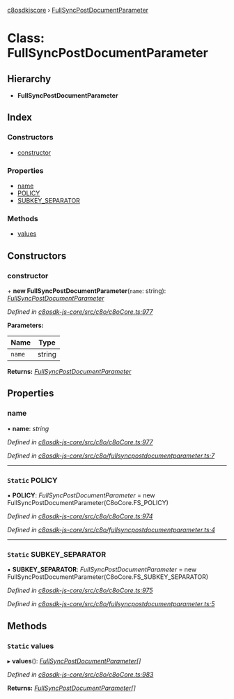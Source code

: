 [c8osdkjscore](../README.md) › [FullSyncPostDocumentParameter](fullsyncpostdocumentparameter.md)

# Class: FullSyncPostDocumentParameter

## Hierarchy

* **FullSyncPostDocumentParameter**

## Index

### Constructors

* [constructor](fullsyncpostdocumentparameter.md#constructor)

### Properties

* [name](fullsyncpostdocumentparameter.md#name)
* [POLICY](fullsyncpostdocumentparameter.md#static-policy)
* [SUBKEY_SEPARATOR](fullsyncpostdocumentparameter.md#static-subkey_separator)

### Methods

* [values](fullsyncpostdocumentparameter.md#static-values)

## Constructors

###  constructor

\+ **new FullSyncPostDocumentParameter**(`name`: string): *[FullSyncPostDocumentParameter](fullsyncpostdocumentparameter.md)*

*Defined in [c8osdk-js-core/src/c8o/c8oCore.ts:977](https://github.com/convertigo/c8osdk-angular/blob/74e6eb2/src/c8o/c8oCore.ts#L977)*

**Parameters:**

Name | Type |
------ | ------ |
`name` | string |

**Returns:** *[FullSyncPostDocumentParameter](fullsyncpostdocumentparameter.md)*

## Properties

###  name

• **name**: *string*

*Defined in [c8osdk-js-core/src/c8o/c8oCore.ts:977](https://github.com/convertigo/c8osdk-angular/blob/74e6eb2/src/c8o/c8oCore.ts#L977)*

*Defined in [c8osdk-js-core/src/c8o/fullsyncpostdocumentparameter.ts:7](https://github.com/convertigo/c8osdk-angular/blob/74e6eb2/src/c8o/fullsyncpostdocumentparameter.ts#L7)*

___

### `Static` POLICY

▪ **POLICY**: *FullSyncPostDocumentParameter* =  new FullSyncPostDocumentParameter(C8oCore.FS_POLICY)

*Defined in [c8osdk-js-core/src/c8o/c8oCore.ts:974](https://github.com/convertigo/c8osdk-angular/blob/74e6eb2/src/c8o/c8oCore.ts#L974)*

*Defined in [c8osdk-js-core/src/c8o/fullsyncpostdocumentparameter.ts:4](https://github.com/convertigo/c8osdk-angular/blob/74e6eb2/src/c8o/fullsyncpostdocumentparameter.ts#L4)*

___

### `Static` SUBKEY_SEPARATOR

▪ **SUBKEY_SEPARATOR**: *FullSyncPostDocumentParameter* =  new FullSyncPostDocumentParameter(C8oCore.FS_SUBKEY_SEPARATOR)

*Defined in [c8osdk-js-core/src/c8o/c8oCore.ts:975](https://github.com/convertigo/c8osdk-angular/blob/74e6eb2/src/c8o/c8oCore.ts#L975)*

*Defined in [c8osdk-js-core/src/c8o/fullsyncpostdocumentparameter.ts:5](https://github.com/convertigo/c8osdk-angular/blob/74e6eb2/src/c8o/fullsyncpostdocumentparameter.ts#L5)*

## Methods

### `Static` values

▸ **values**(): *[FullSyncPostDocumentParameter](fullsyncpostdocumentparameter.md)[]*

*Defined in [c8osdk-js-core/src/c8o/c8oCore.ts:983](https://github.com/convertigo/c8osdk-angular/blob/74e6eb2/src/c8o/c8oCore.ts#L983)*

**Returns:** *[FullSyncPostDocumentParameter](fullsyncpostdocumentparameter.md)[]*
